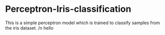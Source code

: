 # Perceptron-Iris-classification
This is a simple perceptron model which is trained to classify samples from the iris dataset. /n
hello

